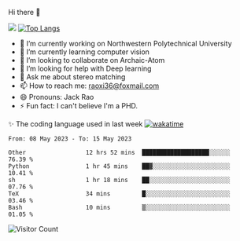 Hi there 👋

![](https://github-readme-stats.vercel.app/api?username=ZhiboRao)
[![Top Langs](https://github-readme-stats.vercel.app/api/top-langs/?username=ZhiboRao&layout=compact)](https://github.com/anuraghazra/github-readme-stats)

- 🔭 I’m currently working on Northwestern Polytechnical University
- 🌱 I’m currently learning computer vision
- 👯 I’m looking to collaborate on Archaic-Atom
- 🤔 I’m looking for help with Deep learning
- 💬 Ask me about stereo matching
- 📫 How to reach me: raoxi36@foxmail.com
- 😄 Pronouns: Jack Rao
- ⚡ Fun fact: I can't believe I'm a PHD.

✨ The coding language used in last week [![wakatime](https://wakatime.com/badge/user/51ec5ec7-4742-4243-9eea-732ade32c0b7.svg)](https://wakatime.com/@51ec5ec7-4742-4243-9eea-732ade32c0b7)
<!--START_SECTION:waka-->

```text
From: 08 May 2023 - To: 15 May 2023

Other                 12 hrs 52 mins  ███████████████████░░░░░░   76.39 %
Python                1 hr 45 mins    ██▓░░░░░░░░░░░░░░░░░░░░░░   10.41 %
sh                    1 hr 18 mins    ██░░░░░░░░░░░░░░░░░░░░░░░   07.76 %
TeX                   34 mins         █░░░░░░░░░░░░░░░░░░░░░░░░   03.46 %
Bash                  10 mins         ▒░░░░░░░░░░░░░░░░░░░░░░░░   01.05 %
```

<!--END_SECTION:waka-->

![Visitor Count](https://profile-counter.glitch.me/Raohaocheng/count.svg)
